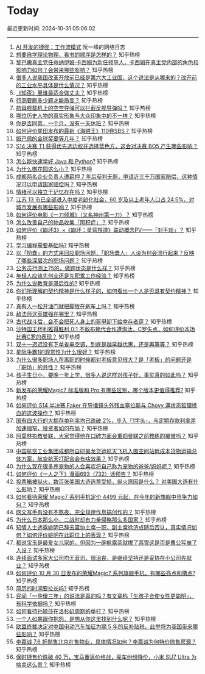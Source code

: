 # Today

最近更新时间: 2024-10-31 05:06:02

--- 
1. [AI 开发的捷径：工作流模式](http://www.ruanyifeng.com/blog/2024/10/coze.html) 阮一峰的网络日志
2. [想要自学理论物理，看书的顺序是怎样的？](https://www.zhihu.com/question/40476485) 知乎热榜
3. [黎巴嫩真主党任命纳伊姆·卡西姆为新任领导人，卡西姆在真主党内部的角色和影响力如何？会带来哪些影响？](https://www.zhihu.com/question/2464820376) 知乎热榜
4. [很多人说我国改革开放前已经是第六大工业国，这个说法是从哪来的？改开前的工业水平具体是什么情况？](https://www.zhihu.com/question/2550566906) 知乎热榜
5. [《知否》里谁最适合做丈夫？](https://www.zhihu.com/question/431060193) 知乎热榜
6. [行测要刷多少题才能质变？](https://www.zhihu.com/question/381818334) 知乎热榜
7. [航母舰载机上的空空导弹可以拦截反舰导弹吗？](https://www.zhihu.com/question/581994115) 知乎热榜
8. [哪位历史人物的真实形象与大众印象中的不一样？](https://www.zhihu.com/question/2276129222) 知乎热榜
9. [你是否同意，一个月，没有一天休班？](https://www.zhihu.com/question/2394303438) 知乎热榜
10. [如何评价尾田发布的最新《海贼王》110卷SBS？](https://www.zhihu.com/question/2509288136) 知乎热榜
11. [姆巴佩的金球奖要等几年？](https://www.zhihu.com/question/2421374099) 知乎热榜
12. [S14 决赛 T1 获得优先选边权并选择蓝色方，这会对决赛 BO5 产生哪些影响？](https://www.zhihu.com/question/2555581649) 知乎热榜
13. [怎么能快速学好 Java 和 Python?](https://www.zhihu.com/question/1574603174) 知乎热榜
14. [为什么御花园这么小？](https://www.zhihu.com/question/22099952) 知乎热榜
15. [成都两名企业负责人遭羁押 7 年后获判无罪，申请近三千万国家赔偿，这种情况可以申请国家赔偿吗？](https://www.zhihu.com/question/2246911619) 知乎热榜
16. [情绪可以独立于记忆存在吗？](https://www.zhihu.com/question/2345170059) 知乎热榜
17. [江苏 13 市已全部进入中度老龄化社会，60 岁及以上老年人口占 24.5%，对城市发展有哪些影响？](https://www.zhihu.com/question/2421743413) 知乎热榜
18. [如何评价电影《一刀倾城》（又名神州第一刀）？](https://www.zhihu.com/question/63139215) 知乎热榜
19. [怎么改善自己的物品收集「囤积症」？](https://www.zhihu.com/question/923028859) 知乎热榜
20. [如何评价《崩坏3》×《崩坏：星穹铁道》联动概念PV——「对手戏」？](https://www.zhihu.com/question/2443977062) 知乎热榜
21. [学习编程需要基础吗?](https://www.zhihu.com/question/2023290727) 知乎热榜
22. [以「扮蠢」的方式来回应职场问题，「职场蠢人」人设为何会流行起来？反映了哪些深层次的职场问题？](https://www.zhihu.com/question/1661028848) 知乎热榜
23. [公务员行测上75的，做题状态是什么样？](https://www.zhihu.com/question/66681147) 知乎热榜
24. [年轻人应该先创业还是先积累工作经验？](https://www.zhihu.com/question/2463447443) 知乎热榜
25. [为什么说教育是滞后性的?](https://www.zhihu.com/question/602207542) 知乎热榜
26. [你们所理解的契约精神是什么样子的，如何看出一个人是否具有契约精神？](https://www.zhihu.com/question/22812309) 知乎热榜
27. [真有人一松开油门就把脚放在刹车上吗？](https://www.zhihu.com/question/664339031) 知乎热榜
28. [敌法师这英雄强在哪里？](https://www.zhihu.com/question/271523772) 知乎热榜
29. [古代战斗后，会不会把死人身上的盔甲卸下给幸存者穿？](https://www.zhihu.com/question/1593410232) 知乎热榜
30. [沙特国王杯利雅得胜利 0:1 不敌布赖代合作遭淘汰，C罗失点，如何评价本场比赛C罗的表现？](https://www.zhihu.com/question/2539699987) 知乎热榜
31. [双十一迟迟没有下单省电空调，到底是越早越优惠，还是再等等？](https://www.zhihu.com/question/2453740708) 知乎热榜
32. [星际争霸1的观赏性为什么很好？](https://www.zhihu.com/question/65440063) 知乎热榜
33. [为什么很多职场人在离职的时候都对老板意见很大？是「老板」的问题还是「职场」的共性？](https://www.zhihu.com/question/2390074492) 知乎热榜
34. [孩子生日小，要晚一年上学，很多人说这样对孩子好，事实真的如此吗？](https://www.zhihu.com/question/2324336941) 知乎热榜
35. [新发布的荣耀Magic7 标准版和 Pro 有哪些区别，哪个版本更值得推荐?](https://www.zhihu.com/question/2605893694) 知乎热榜
36. [如何评价 S14 半决赛 Faker 在导播镜头外残血塞拉斯与 Chovy 满状态狐狸换血的这波操作？](https://www.zhihu.com/question/2345101496) 知乎热榜
37. [国有四大行的大额存单利率均已跌破 2%，步入「1字头」，与定期存款利率差加速缩窄，投资者如何布局？](https://www.zhihu.com/question/2503590425) 知乎热榜
38. [阿莫林执教曼联，大家觉得他在口碑方面会重蹈曼联之前教练的覆辙吗？](https://www.zhihu.com/question/2513693544) 知乎热榜
39. [中国航空工业集团成都所自研昊龙货运航天飞机入围空间站低成本货物运输总体方案，航空航天打配合会有啥效果？](https://www.zhihu.com/question/2432705906) 知乎热榜
40. [为什么现在很多养宠物的人会喜欢将自己称为宠物的爸爸/妈妈呢？](https://www.zhihu.com/question/1725713018) 知乎热榜
41. [如何评价《一人之下》漫画693（732）话预告？](https://www.zhihu.com/question/2573042023) 知乎热榜
42. [投票箱被纵火，数百张美国大选选票受损，纵火原因是什么？ 对美国大选有什么影响？](https://www.zhihu.com/question/2430779652) 知乎热榜
43. [如何看待荣耀 Magic7 系列手机定价 4499 元起，在今年的新旗舰中竞争力如何？](https://www.zhihu.com/question/2605820476) 知乎热榜
44. [网文写手有没有不熬夜、完全规律作息搞创作的？](https://www.zhihu.com/question/802701024) 知乎热榜
45. [为什么日本那么小，二战时却有力量侵略那么多国家？](https://www.zhihu.com/question/2239488014) 知乎热榜
46. [知情人士透露姚明已辞去篮协主席一职，副主席徐济成随后否认，真实情况如何？如何评价姚明在此职位上的表现？](https://www.zhihu.com/question/2579273944) 知乎热榜
47. [都说宝玉是最爱女儿家的，但因为一碗枫露茶就撵了茜雪这是否是曹公写崩了人设？](https://www.zhihu.com/question/423613837) 知乎热榜
48. [连续面试多家大公司均无音讯，很沮丧，是继续坚持还是妥协在小公司先就业？](https://www.zhihu.com/question/668860815) 知乎热榜
49. [如何评价 10 月 30 日发布的荣耀Magic7 系列旗舰手机，有哪些亮点和槽点?](https://www.zhihu.com/question/2588327022) 知乎热榜
50. [简历的时间要拉长吗?](https://www.zhihu.com/question/564606360) 知乎热榜
51. [民间「一孕傻三年」的说法是真的吗？有文章称「生孩子会使女性更聪明」，有科学依据吗？](https://www.zhihu.com/question/2564795267) 知乎热榜
52. [如何看待孙颖莎在洛杉矶周期的单打？](https://www.zhihu.com/question/2222010309) 知乎热榜
53. [一个人如果跟你抱怨，是想从你这里找到什么呢？](https://www.zhihu.com/question/2508240590) 知乎热榜
54. [欧盟终裁决定对中国电动汽车加征为期 5 年的反补贴税，此举将为我国带来哪些影响？](https://www.zhihu.com/question/2553925944) 知乎热榜
55. [李嘉诚 7.6 折抛售北京在售物业，具体情况如何？李嘉诚为何特价抛售房源？](https://www.zhihu.com/question/2350354248) 知乎热榜
56. [保时捷售价跌破 40 万，宝马重返价格战，豪车纷纷降价，小米 SU7 Ultra 为啥卖这么贵？](https://www.zhihu.com/question/2505226029) 知乎热榜

